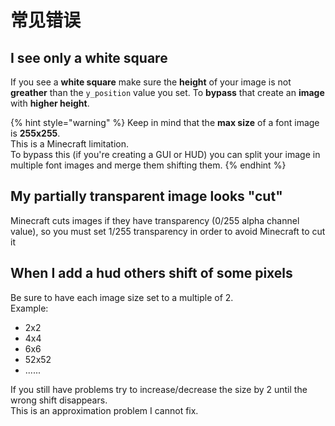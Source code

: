 # 常见错误

## I see only a white square

If you see a **white square** make sure the **height** of your image is not **greather** than the `y_position` value you set. To **bypass** that create an **image** with **higher height**.

{% hint style="warning" %}
Keep in mind that the **max size** of a font image is **255x255**.  
This is a Minecraft limitation.  
To bypass this \(if you're creating a GUI or HUD\) you can split your image in multiple font images and merge them shifting them.
{% endhint %}

## My partially transparent image looks "cut"

Minecraft cuts images if they have transparency \(0/255 alpha channel value\), so you must set 1/255 transparency in order to avoid Minecraft to cut it

## When I add a hud others shift of some pixels

Be sure to have each image size set to a multiple of 2.  
Example:

* 2x2  
* 4x4  
* 6x6  
* 52x52  
* ......  

If you still have problems try to increase/decrease the size by 2 until the wrong shift disappears.  
This is an approximation problem I cannot fix.

